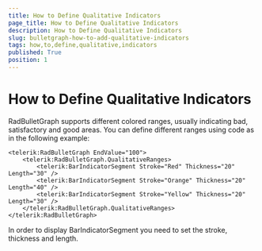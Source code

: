 ```yaml
---
title: How to Define Qualitative Indicators
page_title: How to Define Qualitative Indicators
description: How to Define Qualitative Indicators
slug: bulletgraph-how-to-add-qualitative-indicators
tags: how,to,define,qualitative,indicators
published: True
position: 1
---
```


# How to Define Qualitative Indicators

RadBulletGraph supports different colored ranges, usually indicating bad, satisfactory and good areas. You can define different ranges using code as in the following example:

	<telerik:RadBulletGraph EndValue="100">
	    <telerik:RadBulletGraph.QualitativeRanges>
	        <telerik:BarIndicatorSegment Stroke="Red" Thickness="20" Length="30" />
	        <telerik:BarIndicatorSegment Stroke="Orange" Thickness="20" Length="40" />
	        <telerik:BarIndicatorSegment Stroke="Yellow" Thickness="20" Length="30" />
	    </telerik:RadBulletGraph.QualitativeRanges>
	</telerik:RadBulletGraph>

In order to display BarIndicatorSegment you need to set the stroke, thickness and length.
        
